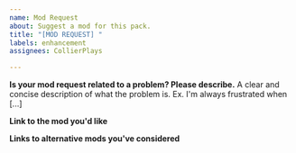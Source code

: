 ```yaml
---
name: Mod Request
about: Suggest a mod for this pack.
title: "[MOD REQUEST] "
labels: enhancement
assignees: CollierPlays

---
```


**Is your mod request related to a problem? Please describe.**
A clear and concise description of what the problem is. Ex. I'm always frustrated when [...]

**Link to the mod you'd like**


**Links to alternative mods you've considered**
